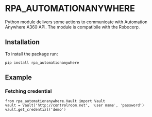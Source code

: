 # RPA_AUTOMATIONANYWHERE
Python module delivers some actions to communicate with Automation Anywhere A360 API.
The module is compatibile with the Robocorp.

## Installation
To install the package run:

```
pip install rpa_automationanywhere
```

## Example
### Fetching credential
```
from rpa_automationanywhere.Vault import Vault
vault = Vault('http://controlroom.net', 'user name', 'password')
vault.get_credential('demo')
```
